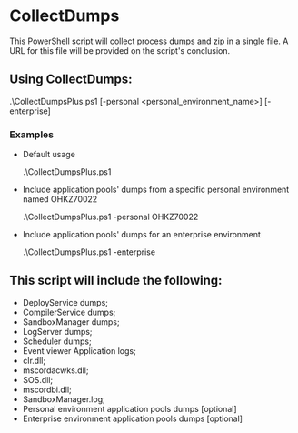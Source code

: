 # CollectDumps

This PowerShell script will collect process dumps and zip in a single file. A URL for this file will be provided on the script's conclusion.

## Using CollectDumps:

.\CollectDumpsPlus.ps1 [-personal <personal_environment_name>] [-enterprise]

### Examples

- Default usage

  .\CollectDumpsPlus.ps1

- Include application pools' dumps from a specific personal environment named OHKZ70022

  .\CollectDumpsPlus.ps1 -personal OHKZ70022
  
- Include application pools' dumps for an enterprise environment

  .\CollectDumpsPlus.ps1 -enterprise

## This script will include the following:

- DeployService dumps;
- CompilerService dumps;
- SandboxManager dumps;
- LogServer dumps;
- Scheduler dumps;
- Event viewer Application logs;
- clr.dll;
- mscordacwks.dll;
- SOS.dll;
- mscordbi.dll;
- SandboxManager.log;
- Personal environment application pools dumps [optional]
- Enterprise environment application pools dumps [optional]
